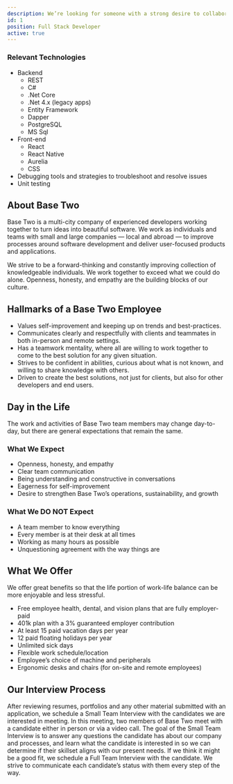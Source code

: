 ```yaml
---
description: We’re looking for someone with a strong desire to collaborate on the various layers of an application to help maintain existing .Net Core APIs, SPAs, and mobile apps, as well as complement and enhance our development capabilities moving forward.
id: 1
position: Full Stack Developer
active: true
---
```


### Relevant Technologies

- Backend
  - REST
  - C#
  - .Net Core
  - .Net 4.x (legacy apps)
  - Entity Framework
  - Dapper
  - PostgreSQL
  - MS Sql
- Front-end
  - React
  - React Native
  - Aurelia
  - CSS
- Debugging tools and strategies to troubleshoot and resolve issues
- Unit testing

## About Base Two

Base Two is a multi-city company of experienced developers working together to turn ideas into beautiful software. We work as individuals and teams with small and large companies — local and abroad — to improve processes around software development and deliver user-focused products and applications.

We strive to be a forward-thinking and constantly improving collection of knowledgeable individuals. We work together to exceed what we could do alone. Openness, honesty, and empathy are the building blocks of our culture.

## Hallmarks of a Base Two Employee

- Values self-improvement and keeping up on trends and best-practices.
- Communicates clearly and respectfully with clients and teammates in both in-person and remote settings.
- Has a teamwork mentality, where all are willing to work together to come to the best solution for any given situation.
- Strives to be confident in abilities, curious about what is not known, and willing to share knowledge with others.
- Driven to create the best solutions, not just for clients, but also for other developers and end users.

## Day in the Life

The work and activities of Base Two team members may change day-to-day, but there are general expectations that remain the same.

### What We Expect

- Openness, honesty, and empathy
- Clear team communication
- Being understanding and constructive in conversations
- Eagerness for self-improvement
- Desire to strengthen Base Two’s operations, sustainability, and growth

### What We DO NOT Expect

- A team member to know everything
- Every member is at their desk at all times
- Working as many hours as possible
- Unquestioning agreement with the way things are

## What We Offer

We offer great benefits so that the life portion of work-life balance can be more enjoyable and less stressful.

- Free employee health, dental, and vision plans that are fully employer-paid
- 401k plan with a 3% guaranteed employer contribution
- At least 15 paid vacation days per year
- 12 paid floating holidays per year
- Unlimited sick days
- Flexible work schedule/location
- Employee’s choice of machine and peripherals
- Ergonomic desks and chairs (for on-site and remote employees)

## Our Interview Process

After reviewing resumes, portfolios and any other material submitted with an application, we schedule a Small Team Interview with the candidates we are interested in meeting. In this meeting, two members of Base Two meet with a candidate either in person or via a video call. The goal of the Small Team Interview is to answer any questions the candidate has about our company and processes, and learn what the candidate is interested in so we can determine if their skillset aligns with our present needs. If we think it might be a good fit, we schedule a Full Team Interview with the candidate. We strive to communicate each candidate’s status with them every step of the way.
